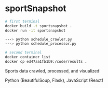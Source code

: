 # sportSnapshot

```bash
# first terminal
docker build -t sportsnapshot .
docker run -it sportsnapshot

---> python schedule_crawler.py
---> python schedule_processor.py

# second terminal
docker container list
docker cp ed47aa1fb1b9:/code/results .
```

Sports data crawled, processed, and visualized

Python (BeautifulSoup, Flask), JavaScript (React)
